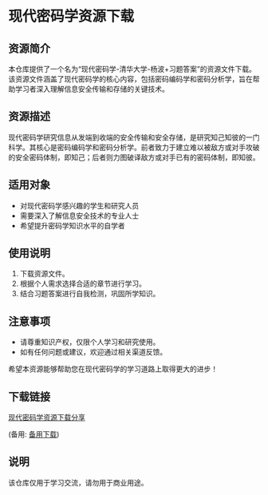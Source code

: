 # 现代密码学资源下载

## 资源简介

本仓库提供了一个名为“现代密码学-清华大学-杨波+习题答案”的资源文件下载。该资源文件涵盖了现代密码学的核心内容，包括密码编码学和密码分析学，旨在帮助学习者深入理解信息安全传输和存储的关键技术。

## 资源描述

现代密码学研究信息从发端到收端的安全传输和安全存储，是研究知己知彼的一门科学。其核心是密码编码学和密码分析学。前者致力于建立难以被敌方或对手攻破的安全密码体制，即知己；后者则力图破译敌方或对手已有的密码体制，即知彼。

## 适用对象

- 对现代密码学感兴趣的学生和研究人员
- 需要深入了解信息安全技术的专业人士
- 希望提升密码学知识水平的自学者

## 使用说明

1. 下载资源文件。
2. 根据个人需求选择合适的章节进行学习。
3. 结合习题答案进行自我检测，巩固所学知识。

## 注意事项

- 请尊重知识产权，仅限个人学习和研究使用。
- 如有任何问题或建议，欢迎通过相关渠道反馈。

希望本资源能够帮助您在现代密码学的学习道路上取得更大的进步！

## 下载链接
[现代密码学资源下载分享](https://pan.quark.cn/s/efb8defee6f2) 

(备用: [备用下载](https://pan.baidu.com/s/1KsmFrtZ-h4JdUfn0FczdkQ?pwd=1234))

## 说明

该仓库仅用于学习交流，请勿用于商业用途。
